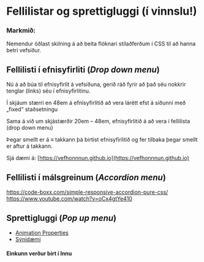 # Fellilistar og sprettigluggi (í vinnslu!)

### Markmið:
Nemendur öðlast skilning á að beita flóknari stílaðferðum í CSS til að hanna betri vefsíður.

## Fellilisti í efnisyfirliti (_Drop down menu_)

Nú á að búa til efnisyfirlit á vefsíðuna, gerið ráð fyrir að það séu nokkrir tenglar (links) séu í efnisyfirlitinu.  
 
Í skjáum stærri en 48em á efnisyfirlitið að vera lárétt efst á síðunni með „fixed“ staðsetningu

Sama á við um skjástærðir 20em – 48em, efnisyfirlitið á að vera í fellilista (drop down menu)
 
Þegar smellt er á ≡ takkann þá birtist efnisyfirlitið og fer tilbaka þegar smellt er aftur á takkann. 

Sjá dæmi á: [https://vefhonnnun.github.io](https://vefhonnnun.github.io)

## Fellilisti í málsgreinum (_Accordion menu_)
https://code-boxx.com/simple-responsive-accordion-pure-css/
https://www.youtube.com/watch?v=oCx4gtYe410

## Sprettigluggi (_Pop up menu_)


* [Animation Properties](Námsefni-4/animation-properties.md)
* [Sýnidæmi](https://github.com/vefhonnun/synidaemi/tree/main/verkefni-4)

#### Einkunn verður birt í Innu
